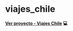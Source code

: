 # viajes_chile

#### **[Ver proyecto - Viajes Chile](https://mauro-au.github.io/viajes_chile)** :computer:

